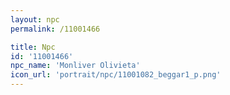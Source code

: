 ```yaml
---
layout: npc
permalink: /11001466

title: Npc
id: '11001466'
npc_name: 'Monliver Olivieta'
icon_url: 'portrait/npc/11001082_beggar1_p.png'
---
```

